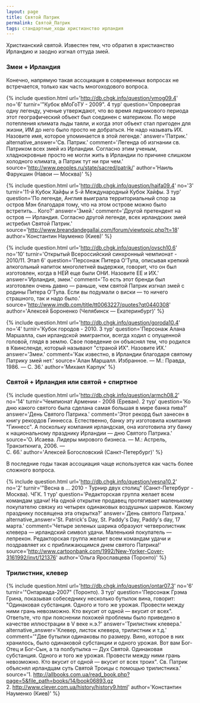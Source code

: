 ```yaml
---
layout: page
title: Святой Патрик
permalink: Святой_Патрик
tags: стандартные_ходы христианство ирландия
---
```

Христианский святой. Известен тем, что обратил в христианство Ирландию и заодно изгнал оттуда змей. 

### Змеи + Ирландия 

Конечно, напрямую такая ассоциация в современных вопросах не встречается, только как часть многоходового вопроса.

{% include question.html
url='http://db.chgk.info/question/vmog09.4'
no='6'
turnir='"Кубок вМоГоТУ - 2009".  4 тур'
question='Опровергая одну легенду, ученые утверждают, что во время ледникового периода этот географический объект был соединен с материком. По мере потепления климата льды таяли, и когда этот объект стал пригоден для жизни, ИМ до него было просто не добраться. Не надо называть ИХ. Назовите имя, которое упоминается в этой легенде.'
answer='Патрик.'
alternative_answer='Св. Патрик.'
comment='Легенда об изгнании св. Патриком всех змей из Ирландии. Согласно этим ученым, хладнокровные просто не могли жить в Ирландии по причине слишком холодного климата, а Патрик тут ни при чем.'
source='http://www.peoples.ru/state/sacred/patrik/'
author='Наиль Фарукшин (Навои — Москва)'
 %}

{% include question.html
url='http://db.chgk.info/question/haifa09.4'
no='3'
turnir='11-й Кубок Хайфы и 5-й Международный Кубок Хайфы.  3 тур'
question='По легенде, Англия выиграла территориальный спор за остров Мэн благодаря тому, что на этом острове можно было встретить... Кого?'
answer='Змей.'
comment='Другой претендент на остров — Ирландия. Согласно другой легенде, всех ирландских змей истребил Святой Патрик.'
source='http://www.breandandegallai.com/forum/viewtopic.php?t=18'
author='Константин Науменко (Киев)'
 %}

{% include question.html
url='http://db.chgk.info/question/ovsch10.6'
no='10'
turnir='Открытый Всероссийский синхронный чемпионат - 2010/11.  Этап 6'
question='Персонаж Питера О\'Тула, описывая крепкий алкогольный напиток многолетней выдержки, говорит, что он был изготовлен, когда в НЕЙ еще были ОНИ. Назовите ЕЕ и ИХ.'
answer='Ирландия, змеи.'
comment='То есть этот бренди был изготовлен очень давно — раньше, чем святой Патрик изгнал змей с родины Питера О\'Тула. Если вы подумали о виски — то ничего страшного, так и надо было.'
source='http://www.imdb.com/title/tt0063227/quotes?qt0440308'
author='Алексей Бороненко (Челябинск — Екатеринбург)'
 %}

{% include question.html
url='http://db.chgk.info/question/goroda10.4'
no='4'
turnir='Кубок городов - 2010.  3 тур'
question='Персонаж Алана Маршалла, сын ирландской эмигрантки, всегда ходил с опущенной головой, глядя в землю. Свое поведение он объяснял тем, что родился в Квинсленде, который называют "страной ИХ". Назовите ИХ.'
answer='Змеи.'
comment='Как известно, в Ирландии благодаря святому Патрику змей нет.'
source='Алан Маршалл. Избранное. — М.: Правда, 1986. — С. 36.'
author='Михаил Карпук'
 %}

### Святой + Ирландия или святой + спиртное 

{% include question.html
url='http://db.chgk.info/question/armch08.2'
no='14'
turnir='Чемпионат Армении - 2008 (Ереван).  2 тур'
question='Ко дню какого святого была сделана самая большая в мире банка пива?'
answer='День Святого Патрика.'
comment='Этот рекорд был занесен в книгу рекордов Гиннесса. Естественно, банку эту изготовила компания "Гиннесс". А поскольку компания ирландская, она изготовила эту банку к национальному празднику Ирландии — дню Святого Патрика.'
source='О. Исаева. Лидеры мирового бизнеса. — М.: Астрель, Транзиткнига, 2006. —<br>С. 66.'
author='Алексей Богословский (Санкт-Петербург)'
 %}

В последние годы такая ассоциация чаще используется как часть более сложного вопроса.

{% include question.html
url='http://db.chgk.info/question/vesna10.2'
no='2'
turnir='"Весна в ... 2010 - Турнир двух столиц" (Санкт-Петербург - Москва). ЧГК.  1 тур'
question='Редакторская группа желает всем командам удачи!     На одной открытке продавец протягивает маленькому покупателю связку из четырех одинаковых воздушных шариков. Какому празднику посвящена эта открытка?'
answer='День святого Патрика.'
alternative_answer='St. Patrick\'s Day, St. Paddy\'s Day, Paddy\'s day, 17 марта.'
comment='Четыре зеленых шарика образуют четверолистник клевера — ирландский символ удачи. Маленький покупатель — лепрекон.     Редакторская группа желает всем командам удачи и поздравляет их с приближающимся днем святого Патрика!'
source='http://www.cartoonbank.com/1992/New-Yorker-Cover-3161992/invt/121376'
author='Ольга Ярославцева (Торонто)'
 %}

### Трилистник, клевер 

{% include question.html
url='http://db.chgk.info/question/ontar07.3'
no='6'
turnir='"Онтариада-2007" (Торонто).  3 тур'
question='Персонаж Грэма Грина, показывая собеседнику несколько бутылок вина, говорит: "Одинаковая субстанция. Одного и того же урожая. Провести между ними грань невозможно. Кто вкусит от одной — вкусит от всех". Ответьте, что при пояснении похожей проблемы было приведено в качестве иллюстрации в V веке н.э.?'
answer='Трилистник клевера.'
alternative_answer='Клевер, листок клевера, трилистник и т.д.'
comment='"Две бутылки одинаковы по размеру. Вино, которое в них хранилось, было одинаковой субстанции и одного урожая. Вот вам Бог-Отец и Бог-Сын, а та полбутылка — Дух Святой. Одинаковая субстанция. Одного и того же урожая. Провести между ними грань невозможно. Кто вкусит от одной — вкусит от всех троих". Св. Патрик объяснял ирландцам суть Святой Троицы с помощью трилистника.'
source='1. http://allbooks.com.ua/read_book.php?page=5&file_path=books/14/book06893.gz<br>    2. http://www.clever.com.ua/history/history9.html'
author='Константин Науменко (Киев)'
 %}



